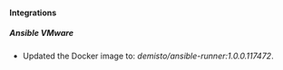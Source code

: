 
#### Integrations

##### Ansible VMware

- Updated the Docker image to: *demisto/ansible-runner:1.0.0.117472*.
